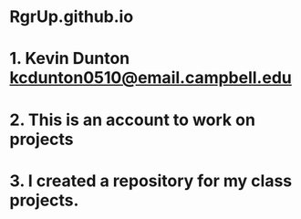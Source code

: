 # RgrUp.github.io
# 1. Kevin Dunton kcdunton0510@email.campbell.edu
# 2. This is an account to work on projects
# 3. I created a repository for my class projects.
